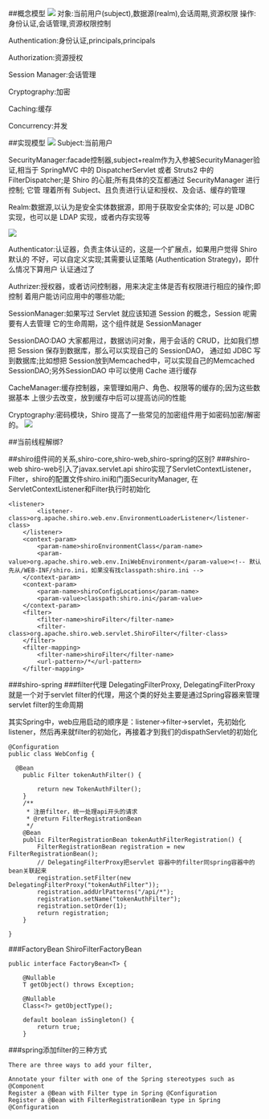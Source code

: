 ##概念模型
![](https://shiro.apache.org/assets/images/ShiroFeatures.png)
对象:当前用户(subject),数据源(realm),会话周期,资源权限
操作:身份认证,会话管理,资源权限控制

Authentication:身份认证,principals,principals

Authorization:资源授权

Session Manager:会话管理

Cryptography:加密

Caching:缓存

Concurrency:并发

##实现模型
![](https://shiro.apache.org/assets/images/ShiroBasicArchitecture.png)
Subject:当前用户

SecurityManager:facade控制器,subject+realm作为入参被SecurityManager验证,相当于 SpringMVC 中的 DispatcherServlet 
或者 Struts2 中的 FilterDispatcher;是 Shiro 的心脏;所有具体的交互都通过 SecurityManager 进行控制;
它管 理着所有 Subject、且负责进行认证和授权、及会话、缓存的管理

Realm:数据源,以认为是安全实体数据源，即用于获取安全实体的; 可以是 JDBC 实现，也可以是 LDAP 实现，或者内存实现等

![](https://shiro.apache.org/assets/images/ShiroArchitecture.png)

Authenticator:认证器，负责主体认证的，这是一个扩展点，如果用户觉得 Shiro 默认的 不好，可以自定义实现;其需要认证策略
(Authentication Strategy)，即什么情况下算用户 认证通过了


Authrizer:授权器，或者访问控制器，用来决定主体是否有权限进行相应的操作;即控制 着用户能访问应用中的哪些功能;


SessionManager:如果写过 Servlet 就应该知道 Session 的概念，Session 呢需要有人去管理 它的生命周期，这个组件就是 SessionManager

SessionDAO:DAO 大家都用过，数据访问对象，用于会话的 CRUD，比如我们想把 Session 保存到数据库，那么可以实现自己的 SessionDAO，
通过如 JDBC 写到数据库;比如想把 Session放到Memcached中，可以实现自己的Memcached SessionDAO;另外SessionDAO 中可以使用 Cache 进行缓存

CacheManager:缓存控制器，来管理如用户、角色、权限等的缓存的;因为这些数据基本 上很少去改变，放到缓存中后可以提高访问的性能

Cryptography:密码模块，Shiro 提高了一些常见的加密组件用于如密码加密/解密的。
![](/Users/chris/workspace/xsource/auth/src/main/resources/images/shiro_authenticator.png)


##当前线程解绑?

##shiro组件间的关系,shiro-core,shiro-web,shiro-spring的区别?
###shiro-web
shiro-web引入了javax.servlet.api
shiro实现了ServletContextListener，Filter，shiro的配置文件shiro.ini和门面SecurityManager,
在ServletContextListener和Filter执行时初始化
```
<listener>
        <listener-class>org.apache.shiro.web.env.EnvironmentLoaderListener</listener-class>
    </listener>
    <context-param>
        <param-name>shiroEnvironmentClass</param-name>
        <param-value>org.apache.shiro.web.env.IniWebEnvironment</param-value><!-- 默认先从/WEB-INF/shiro.ini，如果没有找classpath:shiro.ini -->
    </context-param>
    <context-param>
        <param-name>shiroConfigLocations</param-name>
        <param-value>classpath:shiro.ini</param-value>
    </context-param>
    <filter>
        <filter-name>shiroFilter</filter-name>
        <filter-class>org.apache.shiro.web.servlet.ShiroFilter</filter-class>
    </filter>
    <filter-mapping>
        <filter-name>shiroFilter</filter-name>
        <url-pattern>/*</url-pattern>
    </filter-mapping>
```
###shiro-spring
###filter代理
DelegatingFilterProxy, DelegatingFilterProxy就是一个对于servlet filter的代理，用这个类的好处主要是通过Spring容器来管理servlet filter的生命周期
[](https://blog.csdn.net/fly910905/article/details/95062258)

其实Spring中，web应用启动的顺序是：listener->filter->servlet，先初始化listener，然后再来就filter的初始化，再接着才到我们的dispathServlet的初始化
```
@Configuration
public class WebConfig {
 
  @Bean
    public Filter tokenAuthFilter() {
 
        return new TokenAuthFilter();
    }
    /**
     * 注册filter，统一处理api开头的请求
     * @return FilterRegistrationBean
     */
    @Bean
    public FilterRegistrationBean tokenAuthFilterRegistration() {
        FilterRegistrationBean registration = new FilterRegistrationBean();
        // DelegatingFilterProxy把servlet 容器中的filter同spring容器中的bean关联起来
        registration.setFilter(new DelegatingFilterProxy("tokenAuthFilter"));
        registration.addUrlPatterns("/api/*");
        registration.setName("tokenAuthFilter");
        registration.setOrder(1);
        return registration;
    }
 
}

```
###FactoryBean
ShiroFilterFactoryBean
```
public interface FactoryBean<T> {

	@Nullable
	T getObject() throws Exception;

	@Nullable
	Class<?> getObjectType();

	default boolean isSingleton() {
		return true;
	}

```

###spring添加filter的三种方式
[](https://stackoverflow.com/questions/19825946/how-can-i-add-a-filter-class-in-spring-boot)
```
There are three ways to add your filter,

Annotate your filter with one of the Spring stereotypes such as @Component
Register a @Bean with Filter type in Spring @Configuration
Register a @Bean with FilterRegistrationBean type in Spring @Configuration
```

